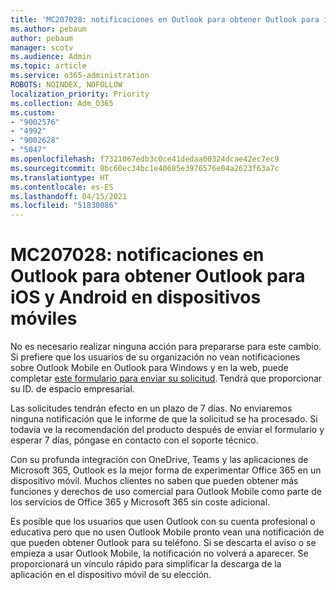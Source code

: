 ```yaml
---
title: 'MC207028: notificaciones en Outlook para obtener Outlook para iOS y Android en dispositivos móviles'
ms.author: pebaum
author: pebaum
manager: scotv
ms.audience: Admin
ms.topic: article
ms.service: o365-administration
ROBOTS: NOINDEX, NOFOLLOW
localization_priority: Priority
ms.collection: Adm_O365
ms.custom:
- "9002576"
- "4992"
- "9002628"
- "5047"
ms.openlocfilehash: f7321067edb3c0ce41dedaa00324dcae42ec7ec9
ms.sourcegitcommit: 8bc60ec34bc1e40685e3976576e04a2623f63a7c
ms.translationtype: HT
ms.contentlocale: es-ES
ms.lasthandoff: 04/15/2021
ms.locfileid: "51830086"
---
```

# <a name="mc207028---notifications-in-outlook-to-obtain-outlook-for-ios-and-android-on-mobile-devices"></a>MC207028: notificaciones en Outlook para obtener Outlook para iOS y Android en dispositivos móviles

No es necesario realizar ninguna acción para prepararse para este cambio. Si prefiere que los usuarios de su organización no vean notificaciones sobre Outlook Mobile en Outlook para Windows y en la web, puede completar [este formulario para enviar su solicitud](https://aka.ms/MC207028). Tendrá que proporcionar su ID. de espacio empresarial. 

Las solicitudes tendrán efecto en un plazo de 7 días. No enviaremos ninguna notificación que le informe de que la solicitud se ha procesado. Si todavía ve la recomendación del producto después de enviar el formulario y esperar 7 días, póngase en contacto con el soporte técnico.

Con su profunda integración con OneDrive, Teams y las aplicaciones de Microsoft 365, Outlook es la mejor forma de experimentar Office 365 en un dispositivo móvil. Muchos clientes no saben que pueden obtener más funciones y derechos de uso comercial para Outlook Mobile como parte de los servicios de Office 365 y Microsoft 365 sin coste adicional.

Es posible que los usuarios que usen Outlook con su cuenta profesional o educativa pero que no usen Outlook Mobile pronto vean una notificación de que pueden obtener Outlook para su teléfono. Si se descarta el aviso o se empieza a usar Outlook Mobile, la notificación no volverá a aparecer. Se proporcionará un vínculo rápido para simplificar la descarga de la aplicación en el dispositivo móvil de su elección.
